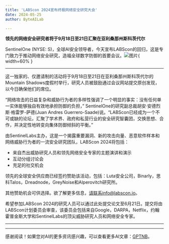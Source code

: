 ```yaml
---
title: 'LABScon 2024宣布终极网络安全研究大会'
date: 2024-05-25
author: ByteAILab

---
```


**领先的网络安全研究者将于9月18日至21日汇聚在亚利桑那州斯科茨代尔**

SentinelOne (NYSE: S)，全球AI安全领导者，今天宣布LABScon的回归，这是专门致力于推动网络安全研究，造福全球数字防御的首要会议。![图片](https://ai-techpark.com/wp-content/uploads/2024/05/LABScon-960x540.jpg){ width=60% }

---
这一独家的、仅邀请制的活动将于9月18日至21日在亚利桑那州斯科茨代尔的Mountain Shadows度假村举行，研究人员被鼓励通过会议网站提交原创发现，以今日确保他们的席位。

“网络攻击的日益复杂和威胁行为者的多样性强调了一个明显的事实：没有任何单一实体能够独自有效地承担防御的负担，” SentinelOne的研究副总裁胡安·安德烈斯·格雷罗-萨德(Juan Andres Guerrero-Saade)说。“LABScon已经成为一个不可或缺的论坛，汇聚了学术界、政府和私营行业的安全研究智囊团，交换思想、合作，并决定性地转变向集体防御倾斜的平衡。”

由SentinelLabs主办，这是一个揭露重要漏洞、新的攻击向量、恶意软件样本和网络威胁行为者的一流安全研究团队，LABScon 2024将包括：
- 来自杰出威胁研究人员和领先网络安全专家的主题演讲和演示
- 互动分组讨论会
- 充足的社交机会

领先的全球安全供应商已经签约赞助该活动，包括：Luta安全公司，Binarly，思科Talos，Dreadnode，GreyNoise和Alperovitch研究所。

其他赞助机会可供选择。欲了解更多信息，请联系info@labscon.io。

希望参加LABScon 2024的研究人员可以通过此处提交论文至6月21日。提交将由LABScon计划委员会审查，该委员会包括来自Google，DARPA，Netflix，约翰霍普金斯大学和SentinelLabs的顶尖威胁研究人员和网络安全专家。

---
---
感谢阅读！如果您对AI的更多资讯感兴趣，可以查看更多AI文章：[GPTNB](https://gptnb.com)。